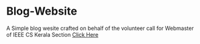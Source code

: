 # Blog-Website
A Simple blog wesite crafted on behalf of the volunteer call for Webmaster of IEEE CS Kerala Section
[Click Here](https://anjaneyajs.github.io/Blog-Website/)
